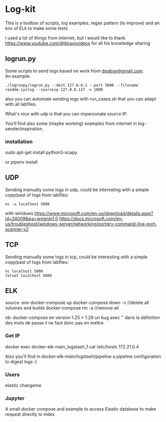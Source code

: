 # Log-kit

This is a toolbox of scripts, log examples, regex pattern (to improve) and an env of ELk to make some tests

I used a lot of things from internet, but I would like to thank https://www.youtube.com/@jbravovideos for all his knowledge sharing



## logrun.py
Some scripts to send logs based on work from dpgbox@gmail.com.  
An example:  
```
./logrunpy/logrun.py --dest 127.0.0.1 --port 5000 --filename readme.syslog --sourceip 127.0.0.127 -v 1000
```
also you can automate sending logs with run_cases.sh that you can adapt with all labfiles.  

What's nice with udp is that you can impersonate source IP.  

You'll find also some (maybe working) examples from internet in log-sender/inspiration.  


### installation
sudo apt-get install python3-scapy

or pipenv install  

## UDP
Sending manually some logs in udp, could be interesting with a simple copy/past of logs from labfiles:  
```
nc -u localhost 5000
```


with windows
https://www.microsoft.com/en-us/download/details.aspx?id=24009&wa=wsignin1.0
https://docs.microsoft.com/en-us/troubleshoot/windows-server/networking/portqry-command-line-port-scanner-v2

## TCP
Sending manually some logs in tcp, could be interesting with a simple copy/past of logs from labfiles:  
``` 
nc localhost 5000
telnet localhost 5000
```


## ELK
source .env
docker-compose up
docker-compose down -v //delete all volumes and builds
docker-compose rm -a //remove all

nb: docker-compose en version 1.25 > 1.29 un bug avec '' dans la définition des mots de passe il ne faut donc pas en mettre

### Get IP
docker exec docker-elk-main_logstash_1 cat /etc/hosts
172.21.0.4

Also you'll find in docker-elk-main/logstash/pipeline a pipeline configuration to digest logs :)

### Users
elastic
changeme

### Jupyter
A small docker compose and example to access Elastic database to make request directly to index
